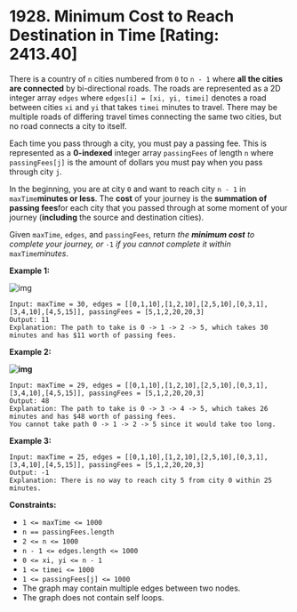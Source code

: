 # 1928. Minimum Cost to Reach Destination in Time [Rating: 2413.40]

There is a country of `n` cities numbered from `0` to `n - 1` where **all the cities are connected** by bi-directional roads. The roads are represented as a 2D integer array `edges` where `edges[i] = [xi, yi, timei]` denotes a road between cities `xi` and `yi` that takes `timei` minutes to travel. There may be multiple roads of differing travel times connecting the same two cities, but no road connects a city to itself.

Each time you pass through a city, you must pay a passing fee. This is represented as a **0-indexed** integer array `passingFees` of length `n` where `passingFees[j]` is the amount of dollars you must pay when you pass through city `j`.

In the beginning, you are at city `0` and want to reach city `n - 1` in `maxTime`**minutes or less**. The **cost** of your journey is the **summation of passing fees**for each city that you passed through at some moment of your journey (**including** the source and destination cities).

Given `maxTime`, `edges`, and `passingFees`, return *the **minimum cost** to complete your journey, or* `-1` *if you cannot complete it within* `maxTime`*minutes*.

 

**Example 1:**

![img](https://assets.leetcode.com/uploads/2021/06/04/leetgraph1-1.png)

```
Input: maxTime = 30, edges = [[0,1,10],[1,2,10],[2,5,10],[0,3,1],[3,4,10],[4,5,15]], passingFees = [5,1,2,20,20,3]
Output: 11
Explanation: The path to take is 0 -> 1 -> 2 -> 5, which takes 30 minutes and has $11 worth of passing fees.
```

**Example 2:**

**![img](https://assets.leetcode.com/uploads/2021/06/04/copy-of-leetgraph1-1.png)**

```
Input: maxTime = 29, edges = [[0,1,10],[1,2,10],[2,5,10],[0,3,1],[3,4,10],[4,5,15]], passingFees = [5,1,2,20,20,3]
Output: 48
Explanation: The path to take is 0 -> 3 -> 4 -> 5, which takes 26 minutes and has $48 worth of passing fees.
You cannot take path 0 -> 1 -> 2 -> 5 since it would take too long.
```

**Example 3:**

```
Input: maxTime = 25, edges = [[0,1,10],[1,2,10],[2,5,10],[0,3,1],[3,4,10],[4,5,15]], passingFees = [5,1,2,20,20,3]
Output: -1
Explanation: There is no way to reach city 5 from city 0 within 25 minutes.
```

 

**Constraints:**

- `1 <= maxTime <= 1000`
- `n == passingFees.length`
- `2 <= n <= 1000`
- `n - 1 <= edges.length <= 1000`
- `0 <= xi, yi <= n - 1`
- `1 <= timei <= 1000`
- `1 <= passingFees[j] <= 1000` 
- The graph may contain multiple edges between two nodes.
- The graph does not contain self loops.